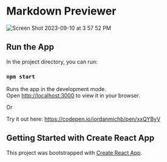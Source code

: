# Markdown Previewer

![Screen Shot 2023-09-10 at 3 57 52 PM](https://github.com/jordanmichb/Markdown-Previewer/assets/95947696/64fea103-896d-49a5-bcf2-499cf11beace)


## Run the App

In the project directory, you can run:

### `npm start`

Runs the app in the development mode.\
Open [http://localhost:3000](http://localhost:3000) to view it in your browser.

Or

Try it out here: https://codepen.io/jordanmichb/pen/xxQYByV

## Getting Started with Create React App

This project was bootstrapped with [Create React App](https://github.com/facebook/create-react-app).
